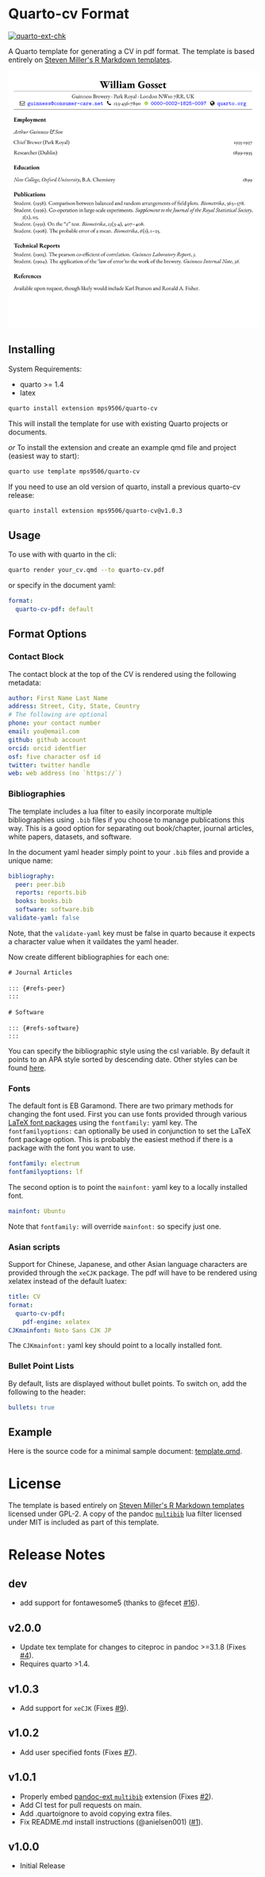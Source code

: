 # Quarto-cv Format

[![quarto-ext-chk](https://github.com/mps9506/quarto-cv/actions/workflows/check-extension.yaml/badge.svg)](https://github.com/mps9506/quarto-cv/actions/workflows/check-extension.yaml)

A Quarto template for generating a CV in pdf format. The template is based entirely
on [Steven Miller's R Markdown templates](https://github.com/svmiller/stevetemplates).

![Screenshot of quarto-cv output.](/screenshots/quarto-cv.png)

## Installing

System Requirements:
- quarto >= 1.4
- latex

```bash
quarto install extension mps9506/quarto-cv
```

This will install the template for use with existing Quarto projects or documents.

*or* To install the extension and create an example qmd file and project (easiest way to start):

```bash
quarto use template mps9506/quarto-cv
```

If you need to use an old version of quarto, install a previous quarto-cv release:

```bash
quarto install extension mps9506/quarto-cv@v1.0.3
```

## Usage

To use with with quarto in the cli:

```bash
quarto render your_cv.qmd --to quarto-cv.pdf
```

or specify in the document yaml:

```yaml
format:
  quarto-cv-pdf: default
```

## Format Options

### Contact Block

The contact block at the top of the CV is rendered using the following metadata:

```yaml
author: First Name Last Name
address: Street, City, State, Country
# The following are optional
phone: your contact number
email: you@email.com
github: github account
orcid: orcid identfier
osf: five character osf id
twitter: twitter handle
web: web address (no `https://`)
```

### Bibliographies

The template includes a lua filter to easily incorporate multiple bibliographies using `.bib` files if you choose to manage publications this way. 
This is a good option for separating out book/chapter, journal articles, white papers, datasets, and software.

In the document yaml header simply point to your `.bib` files and provide a unique name:

```yaml
bibliography:
  peer: peer.bib
  reports: reports.bib
  books: books.bib
  software: software.bib
validate-yaml: false
```

Note, that the `validate-yaml` key must be false in quarto because it expects
a character value when it vaildates the yaml header.

Now create different bibliographies for each one:

```
# Journal Articles

::: {#refs-peer}
:::

# Software

::: {#refs-software}
:::
```

You can specify the bibliographic style using the csl variable. By default it points to an APA style sorted by descending date. Other styles can be found [here](https://www.zotero.org/styles).

### Fonts

The default font is EB Garamond. 
There are two primary methods for changing the font used. 
First you can use fonts provided through  various [LaTeX font packages](https://tug.org/FontCatalogue/about.html) using the `fontfamily:` yaml key.
The `fontfamilyoptions:` can optionally be used in conjunction to set the LaTeX font package option.
This is probably the easiest method if there is a package with the font you want to use.

```yaml
fontfamily: electrum
fontfamilyoptions: lf
```
The second option is to point the `mainfont:` yaml key to a locally installed font.

```yaml
mainfont: Ubuntu
```

Note that `fontfamily:` will override `mainfont:` so specify just one.

### Asian scripts

Support for Chinese, Japanese, and other Asian language characters are provided through the `xeCJK` package. The pdf will have to be rendered using xelatex instead of the default luatex:

```yaml
title: CV
format:
  quarto-cv-pdf:
    pdf-engine: xelatex
CJKmainfont: Noto Sans CJK JP
```

The `CJKmainfont:` yaml key should point to a locally installed font.

### Bullet Point Lists
By default, lists are displayed without bullet points. To switch on, add the following to the header:

```yaml
bullets: true
```

## Example

Here is the source code for a minimal sample document: [template.qmd](template.qmd).

# License

The template is based entirely
on [Steven Miller's R Markdown templates](https://github.com/svmiller/stevetemplates)
licensed under GPL-2. A copy of the pandoc 
[`multibib`](https://github.com/pandoc-ext/multibib) lua filter 
licensed under MIT is included as part of this template.

# Release Notes

## dev

- add support for fontawesome5 (thanks to @fecet [#16](https://github.com/mps9506/quarto-cv/pull/16)).

## v2.0.0

- Update tex template for changes to citeproc in pandoc >=3.1.8 (Fixes [#4](https://github.com/mps9506/quarto-cv/issues/4)).
- Requires quarto >1.4.

## v1.0.3

- Add support for `xeCJK` (Fixes [#9](https://github.com/mps9506/quarto-cv/issues/9#issuecomment-1871681042)).

## v1.0.2

- Add user specified fonts (Fixes [#7](https://github.com/mps9506/quarto-cv/issues/7)).

## v1.0.1

- Properly embed [pandoc-ext `multibib`](https://github.com/pandoc-ext/multibib) extension (Fixes [#2](https://github.com/mps9506/quarto-cv/issues/2)).
- Add CI test for pull requests on main.
- Add .quartoignore to avoid copying extra files.
- Fix README.md install instructions (@anielsen001) ([#1](https://github.com/mps9506/quarto-cv/pull/1)).


## v1.0.0

- Initial Release
